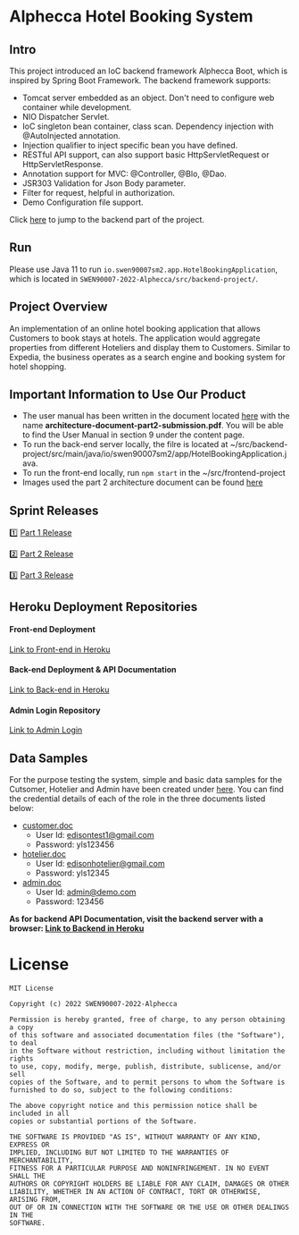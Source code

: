 
# Alphecca Hotel Booking System

## Intro
This project introduced an IoC backend framework Alphecca Boot, which is inspired by Spring Boot Framework.
The backend framework supports:
- Tomcat server embedded as an object. Don't need to configure web container while development.
- NIO Dispatcher Servlet.
- IoC singleton bean container, class scan. Dependency injection with @AutoInjected annotation.
- Injection qualifier to inject specific bean you have defined.
- RESTful API support, can also support basic HttpServletRequest or HttpServletResponse.
- Annotation support for MVC: @Controller, @Blo, @Dao.
- JSR303 Validation for Json Body parameter.
- Filter for request, helpful in authorization.
- Demo Configuration file support.

Click [here](https://github.com/SWEN900072022/SWEN90007-2022-Alphecca/tree/main/src/backend-project) to jump to the backend part of the project.

## Run
Please use Java 11 to run `io.swen90007sm2.app.HotelBookingApplication`, which is located in `SWEN90007-2022-Alphecca/src/backend-project/`.
 

## Project Overview

An implementation of an online hotel booking application that allows Customers to book stays at hotels.
The application would aggregate properties from different Hoteliers and display them to Customers. Similar to
Expedia, the business operates as a search engine and booking system for hotel shopping.

## Important Information to Use Our Product
* The user manual has been written in the document located [here](https://github.com/SWEN900072022/SWEN90007-2022-Alphecca/blob/main/docs/part2) with the name **architecture-document-part2-submission.pdf**. You will be able to find the User Manual in section 9 under the content page.
* To run the back-end server locally, the filre is located at ~/src/backend-project/src/main/java/io/swen90007sm2/app/HotelBookingApplication.java.
* To run the front-end locally, run `npm start` in the ~/src/frontend-project
* Images used the part 2 architecture document can be found [here](https://github.com/SWEN900072022/SWEN90007-2022-Alphecca/blob/main/docs/part2/images)

## Sprint Releases
:one: [Part 1 Release](https://github.com/SWEN900072022/SWEN90007-2022-Alphecca/releases/tag/SWEN90007_2022_Part1_Alphecca_v.2)

:two: [Part 2 Release](https://github.com/SWEN900072022/SWEN90007-2022-Alphecca/releases/tag/SWEN90007_2022_Part2_Alphecca)

:three: [Part 3 Release](https://github.com/SWEN900072022/SWEN90007-2022-Alphecca/releases/tag/SWEN90007_2022_Part3_Alphecca)

## Heroku Deployment Repositories
#### Front-end Deployment
[Link to Front-end in Heroku](https://swen90007-alphecca-frontend.herokuapp.com/)
#### Back-end Deployment & API Documentation
[Link to Back-end in Heroku](https://swen90007-alphecca-backend-app.herokuapp.com/)
#### Admin Login Repository
[Link to Admin Login](https://swen90007-alphecca-frontend.herokuapp.com/adminLogin/)

## Data Samples
For the purpose testing the system, simple and basic data samples for the Cutsomer, Hotelier and Admin have been created under [here](https://github.com/SWEN900072022/SWEN90007-2022-Alphecca/tree/main/docs/data-samples). You can find the credential details of each of the role in the three documents listed below:

* [customer.doc](https://github.com/SWEN900072022/SWEN90007-2022-Alphecca/blob/main/docs/data-samples/customer.doc)
	* User Id: edisontest1@gmail.com
	* Password: yls123456
* [hotelier.doc](https://github.com/SWEN900072022/SWEN90007-2022-Alphecca/blob/main/docs/data-samples/hotelier.doc)
	* User Id: edisonhotelier@gmail.com
	* Password: yls12345
* [admin.doc](https://github.com/SWEN900072022/SWEN90007-2022-Alphecca/blob/main/docs/data-samples/admin.doc)
	* User Id: admin@demo.com
	* Password: 123456


**As for backend API Documentation, visit the backend server with a browser: [Link to Backend in Heroku](https://swen90007-alphecca-backend-app.herokuapp.com/)**

# License
```
MIT License

Copyright (c) 2022 SWEN90007-2022-Alphecca

Permission is hereby granted, free of charge, to any person obtaining a copy
of this software and associated documentation files (the "Software"), to deal
in the Software without restriction, including without limitation the rights
to use, copy, modify, merge, publish, distribute, sublicense, and/or sell
copies of the Software, and to permit persons to whom the Software is
furnished to do so, subject to the following conditions:

The above copyright notice and this permission notice shall be included in all
copies or substantial portions of the Software.

THE SOFTWARE IS PROVIDED "AS IS", WITHOUT WARRANTY OF ANY KIND, EXPRESS OR
IMPLIED, INCLUDING BUT NOT LIMITED TO THE WARRANTIES OF MERCHANTABILITY,
FITNESS FOR A PARTICULAR PURPOSE AND NONINFRINGEMENT. IN NO EVENT SHALL THE
AUTHORS OR COPYRIGHT HOLDERS BE LIABLE FOR ANY CLAIM, DAMAGES OR OTHER
LIABILITY, WHETHER IN AN ACTION OF CONTRACT, TORT OR OTHERWISE, ARISING FROM,
OUT OF OR IN CONNECTION WITH THE SOFTWARE OR THE USE OR OTHER DEALINGS IN THE
SOFTWARE.
```
